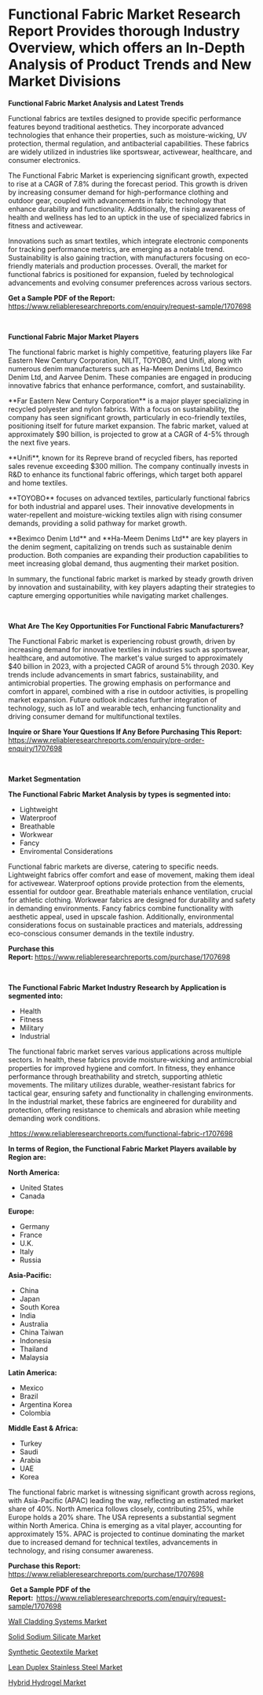 <p><h1>Functional Fabric Market Research Report Provides thorough Industry Overview, which offers an In-Depth Analysis of Product Trends and New Market Divisions</h1></p><p><strong>Functional Fabric Market Analysis and Latest Trends</strong></p>
<p><p>Functional fabrics are textiles designed to provide specific performance features beyond traditional aesthetics. They incorporate advanced technologies that enhance their properties, such as moisture-wicking, UV protection, thermal regulation, and antibacterial capabilities. These fabrics are widely utilized in industries like sportswear, activewear, healthcare, and consumer electronics.</p><p>The Functional Fabric Market is experiencing significant growth, expected to rise at a CAGR of 7.8% during the forecast period. This growth is driven by increasing consumer demand for high-performance clothing and outdoor gear, coupled with advancements in fabric technology that enhance durability and functionality. Additionally, the rising awareness of health and wellness has led to an uptick in the use of specialized fabrics in fitness and activewear.</p><p>Innovations such as smart textiles, which integrate electronic components for tracking performance metrics, are emerging as a notable trend. Sustainability is also gaining traction, with manufacturers focusing on eco-friendly materials and production processes. Overall, the market for functional fabrics is positioned for expansion, fueled by technological advancements and evolving consumer preferences across various sectors.</p></p>
<p><strong>Get a Sample PDF of the Report:&nbsp;</strong> <a href="https://www.reliableresearchreports.com/enquiry/request-sample/1707698?utm_campaign=34&utm_medium=2&utm_source=Github&utm_content=ia&utm_term=01042025&utm_id=functional-fabric">https://www.reliableresearchreports.com/enquiry/request-sample/1707698</a></p>
<p>&nbsp;</p>
<p><strong>Functional Fabric Major Market Players</strong></p>
<p><p>The functional fabric market is highly competitive, featuring players like Far Eastern New Century Corporation, NILIT, TOYOBO, and Unifi, along with numerous denim manufacturers such as Ha-Meem Denims Ltd, Beximco Denim Ltd, and Aarvee Denim. These companies are engaged in producing innovative fabrics that enhance performance, comfort, and sustainability.</p><p>**Far Eastern New Century Corporation** is a major player specializing in recycled polyester and nylon fabrics. With a focus on sustainability, the company has seen significant growth, particularly in eco-friendly textiles, positioning itself for future market expansion. The fabric market, valued at approximately $90 billion, is projected to grow at a CAGR of 4-5% through the next five years.</p><p>**Unifi**, known for its Repreve brand of recycled fibers, has reported sales revenue exceeding $300 million. The company continually invests in R&D to enhance its functional fabric offerings, which target both apparel and home textiles. </p><p>**TOYOBO** focuses on advanced textiles, particularly functional fabrics for both industrial and apparel uses. Their innovative developments in water-repellent and moisture-wicking textiles align with rising consumer demands, providing a solid pathway for market growth.</p><p>**Beximco Denim Ltd** and **Ha-Meem Denims Ltd** are key players in the denim segment, capitalizing on trends such as sustainable denim production. Both companies are expanding their production capabilities to meet increasing global demand, thus augmenting their market position.</p><p>In summary, the functional fabric market is marked by steady growth driven by innovation and sustainability, with key players adapting their strategies to capture emerging opportunities while navigating market challenges.</p></p>
<p>&nbsp;</p>
<p><strong>What Are The Key Opportunities For Functional Fabric Manufacturers?</strong></p>
<p><p>The Functional Fabric market is experiencing robust growth, driven by increasing demand for innovative textiles in industries such as sportswear, healthcare, and automotive. The market's value surged to approximately $40 billion in 2023, with a projected CAGR of around 5% through 2030. Key trends include advancements in smart fabrics, sustainability, and antimicrobial properties. The growing emphasis on performance and comfort in apparel, combined with a rise in outdoor activities, is propelling market expansion. Future outlook indicates further integration of technology, such as IoT and wearable tech, enhancing functionality and driving consumer demand for multifunctional textiles.</p></p>
<p><strong>Inquire or Share Your Questions If Any Before Purchasing This Report:</strong> <a href="https://www.reliableresearchreports.com/enquiry/pre-order-enquiry/1707698?utm_campaign=34&utm_medium=2&utm_source=Github&utm_content=ia&utm_term=01042025&utm_id=functional-fabric">https://www.reliableresearchreports.com/enquiry/pre-order-enquiry/1707698</a></p>
<p>&nbsp;</p>
<p><strong>Market Segmentation</strong></p>
<p><strong>The Functional Fabric Market Analysis by types is segmented into:</strong></p>
<p><ul><li>Lightweight</li><li>Waterproof</li><li>Breathable</li><li>Workwear</li><li>Fancy</li><li>Enviromental Considerations</li></ul></p>
<p><p>Functional fabric markets are diverse, catering to specific needs. Lightweight fabrics offer comfort and ease of movement, making them ideal for activewear. Waterproof options provide protection from the elements, essential for outdoor gear. Breathable materials enhance ventilation, crucial for athletic clothing. Workwear fabrics are designed for durability and safety in demanding environments. Fancy fabrics combine functionality with aesthetic appeal, used in upscale fashion. Additionally, environmental considerations focus on sustainable practices and materials, addressing eco-conscious consumer demands in the textile industry.</p></p>
<p><strong>Purchase this Report:&nbsp;</strong><a href="https://www.reliableresearchreports.com/purchase/1707698?utm_campaign=34&utm_medium=2&utm_source=Github&utm_content=ia&utm_term=01042025&utm_id=functional-fabric">https://www.reliableresearchreports.com/purchase/1707698</a></p>
<p>&nbsp;</p>
<p><strong>The Functional Fabric Market Industry Research by Application is segmented into:</strong></p>
<p><ul><li>Health</li><li>Fitness</li><li>Military</li><li>Industrial</li></ul></p>
<p><p>The functional fabric market serves various applications across multiple sectors. In health, these fabrics provide moisture-wicking and antimicrobial properties for improved hygiene and comfort. In fitness, they enhance performance through breathability and stretch, supporting athletic movements. The military utilizes durable, weather-resistant fabrics for tactical gear, ensuring safety and functionality in challenging environments. In the industrial market, these fabrics are engineered for durability and protection, offering resistance to chemicals and abrasion while meeting demanding work conditions.</p></p>
<p><a href="https://www.reliableresearchreports.com/functional-fabric-r1707698?utm_campaign=34&utm_medium=2&utm_source=Github&utm_content=ia&utm_term=01042025&utm_id=functional-fabric">&nbsp;https://www.reliableresearchreports.com/functional-fabric-r1707698</a></p>
<p><strong>In terms of Region, the Functional Fabric Market Players available by Region are:</strong></p>
<p>
    <p> <strong> North America: </strong>
        <ul>
            <li>United States</li>
            <li>Canada</li>
        </ul>
        </p> 
    <p> <strong> Europe: </strong>
        <ul>
            <li>Germany</li>
            <li>France</li>
            <li>U.K.</li>
            <li>Italy</li>
            <li>Russia</li>
        </ul>
        </p> 
    <p> <strong> Asia-Pacific: </strong>
        <ul>
            <li>China</li>
            <li>Japan</li>
            <li>South Korea</li>
            <li>India</li>
            <li>Australia</li>
            <li>China Taiwan</li>
            <li>Indonesia</li>
            <li>Thailand</li>
            <li>Malaysia</li>
        </ul>
        </p> 
    <p> <strong> Latin America: </strong>
        <ul>
            <li>Mexico</li>
            <li>Brazil</li>
            <li>Argentina Korea</li>
            <li>Colombia</li>
        </ul>
        </p> 
    <p> <strong> Middle East & Africa: </strong>
        <ul>
            <li>Turkey</li>
            <li>Saudi</li>
            <li>Arabia</li>
            <li>UAE</li>
            <li>Korea</li>
        </ul>
    </p>
    </p>
<p><p>The functional fabric market is witnessing significant growth across regions, with Asia-Pacific (APAC) leading the way, reflecting an estimated market share of 40%. North America follows closely, contributing 25%, while Europe holds a 20% share. The USA represents a substantial segment within North America. China is emerging as a vital player, accounting for approximately 15%. APAC is projected to continue dominating the market due to increased demand for technical textiles, advancements in technology, and rising consumer awareness.</p></p>
<p><strong>Purchase this Report: </strong><a href="https://www.reliableresearchreports.com/purchase/1707698?utm_campaign=34&utm_medium=2&utm_source=Github&utm_content=ia&utm_term=01042025&utm_id=functional-fabric">https://www.reliableresearchreports.com/purchase/1707698</a></p>
<p>&nbsp;<strong>Get a Sample PDF of the Report:&nbsp;&nbsp;</strong><a href="https://www.reliableresearchreports.com/enquiry/request-sample/1707698?utm_campaign=34&utm_medium=2&utm_source=Github&utm_content=ia&utm_term=01042025&utm_id=functional-fabric">https://www.reliableresearchreports.com/enquiry/request-sample/1707698</a></p>
<p><strong></strong></p>
<p><p><a href="https://github.com/marlanamarvn/Market-Research-Report-List-1/blob/main/wall-cladding-systems-market.md?utm_campaign=34&utm_medium=2&utm_source=Github&utm_content=ia&utm_term=01042025&utm_id=functional-fabric">Wall Cladding Systems Market</a></p><p><a href="https://github.com/mookiesville/Market-Research-Report-List-1/blob/main/solid-sodium-silicate-market.md?utm_campaign=34&utm_medium=2&utm_source=Github&utm_content=ia&utm_term=01042025&utm_id=functional-fabric">Solid Sodium Silicate Market</a></p><p><a href="https://github.com/XavierTyler76/Market-Research-Report-List-1/blob/main/synthetic-geotextile-market.md?utm_campaign=34&utm_medium=2&utm_source=Github&utm_content=ia&utm_term=01042025&utm_id=functional-fabric">Synthetic Geotextile Market</a></p><p><a href="https://github.com/castoriffic/Market-Research-Report-List-6/blob/main/lean-duplex-stainless-steel-market.md?utm_campaign=34&utm_medium=2&utm_source=Github&utm_content=ia&utm_term=01042025&utm_id=functional-fabric">Lean Duplex Stainless Steel Market</a></p><p><a href="https://github.com/willjis/Market-Research-Report-List-1/blob/main/hybrid-hydrogel-market.md?utm_campaign=34&utm_medium=2&utm_source=Github&utm_content=ia&utm_term=01042025&utm_id=functional-fabric">Hybrid Hydrogel Market</a></p></p>